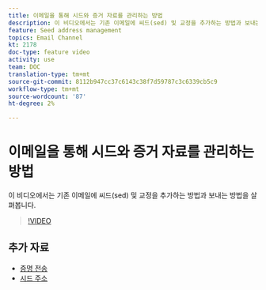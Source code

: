```yaml
---
title: 이메일을 통해 시드와 증거 자료를 관리하는 방법
description: 이 비디오에서는 기존 이메일에 씨드(sed) 및 교정을 추가하는 방법과 보내는 방법을 살펴봅니다.
feature: Seed address management
topics: Email Channel
kt: 2178
doc-type: feature video
activity: use
team: DOC
translation-type: tm+mt
source-git-commit: 8112b947cc37c6143c38f7d59787c3c6339cb5c9
workflow-type: tm+mt
source-wordcount: '87'
ht-degree: 2%

---
```



# 이메일을 통해 시드와 증거 자료를 관리하는 방법

이 비디오에서는 기존 이메일에 씨드(sed) 및 교정을 추가하는 방법과 보내는 방법을 살펴봅니다.

>[!VIDEO](https://video.tv.adobe.com/v/25606?quality=12)

## 추가 자료

- [증명 전송](https://docs.adobe.com/content/help/en/campaign-classic/using/transactional-messaging/message-templates/sending-a-proof.html)
- [시드 주소](https://docs.adobe.com/content/help/en/campaign-classic/using/configuring-campaign-classic/use-a-custom-recipient-table/seed-addresses.html)